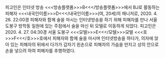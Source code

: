 피고인은 인터넷 방송 <<<방송플랫폼>>>B<<</방송플랫폼>>>에서 BJ로 활동하는 피해자 <<<내국인이름>>>D<<</내국인이름>>>(여, 20세)의 매니저로, 2020. 4. 26. 22:00경 피해자와 함께 술을 마시는 인터넷방송을 하기 위해 피해자를 만나 서울 도봉구 방학동 일원에 있는 주점에서 술을 마신 뒤 모텔로 이동하게 되었다.
피고인은 2020. 4. 27. 04:30경 서울 도봉구 <<<모텔>>>E<<</모텔>>>모텔 <<<호>>>F<<</호>>>호에서 피해자와 함께 술을 마시며 인터넷방송을 하다가, 의자에 앉아 있는 피해자의 뒤에서 다가가 갑자기 왼손으로 피해자의 가슴을 만지고 상의 안으로 손을 넣으려 하여 피해자를 추행하였다.